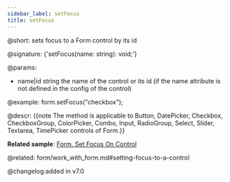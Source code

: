 ```yaml
---
sidebar_label: setFocus
title: setFocus
---          
```


@short: sets focus to a Form control by its id

@signature: {'setFocus(name: string): void;'}


@params:
- name|id	string  the name of the control or its id (if the name attribute is not defined in the config of the control)

@example:
form.setFocus("checkbox");

@descr:
{{note The method is applicable to Button, DatePicker, Checkbox, CheckboxGroup, ColorPicker, Combo, Input, RadioGroup, Select, Slider, Textarea, TimePicker controls of Form.}}

**Related sample**: [Form. Set Focus On Control](https://snippet.dhtmlx.com/tye82oqs)

@related: form/work_with_form.md#setting-focus-to-a-control

@changelog:added in v7.0
